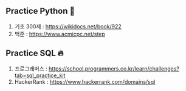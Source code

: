 ## Practice Python 🤔
1. 기초 300제 : https://wikidocs.net/book/922
2. 백준 : https://www.acmicpc.net/step


## Practice SQL 🔥
1. 프로그래머스 : https://school.programmers.co.kr/learn/challenges?tab=sql_practice_kit
2. HackerRank : https://www.hackerrank.com/domains/sql
